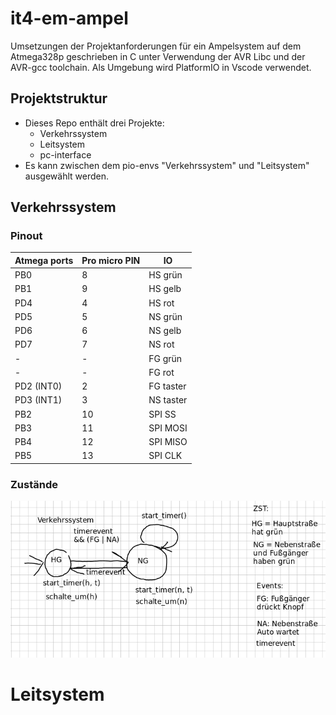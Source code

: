 # it4-em-ampel
Umsetzungen der Projektanforderungen für ein Ampelsystem auf dem Atmega328p geschrieben in C unter Verwendung der AVR Libc und der AVR-gcc toolchain. Als Umgebung wird PlatformIO in Vscode verwendet.


## Projektstruktur
* Dieses Repo enthält drei Projekte:
    * Verkehrssystem
    * Leitsystem
    * pc-interface
* Es kann zwischen dem pio-envs "Verkehrssystem" und "Leitsystem" ausgewählt werden.

## Verkehrssystem
### Pinout
| Atmega ports | Pro micro PIN | IO        |
| ------------ | ------------- | --------- |
| PB0          | 8             | HS grün   |
| PB1          | 9             | HS gelb   |
| PD4          | 4             | HS rot    |
| PD5          | 5             | NS grün   |
| PD6          | 6             | NS gelb   |
| PD7          | 7             | NS rot    |
| -            | -             | FG grün   |
| -            | -             | FG rot    |
| PD2 (INT0)   | 2             | FG taster |
| PD3 (INT1)   | 3             | NS taster |
| PB2          | 10            | SPI SS    |
| PB3          | 11            | SPI MOSI  |
| PB4          | 12            | SPI MISO  |
| PB5          | 13            | SPI CLK   |

### Zustände
![](assets/2022-01-02-17-10-10.png)

# Leitsystem
<!-- todo @Emergency1999 -->